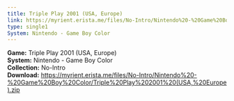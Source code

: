 ```yaml
---
title: Triple Play 2001 (USA, Europe)
link: https://myrient.erista.me/files/No-Intro/Nintendo%20-%20Game%20Boy%20Color/Triple%20Play%202001%20(USA,%20Europe).zip
type: single1
System: Nintendo - Game Boy Color
---
```

<b>Game:</b> Triple Play 2001 (USA, Europe)<br>
<b>System:</b> Nintendo - Game Boy Color<br>
<b>Collection:</b> No-Intro<br>
<b>Download:</b> https://myrient.erista.me/files/No-Intro/Nintendo%20-%20Game%20Boy%20Color/Triple%20Play%202001%20(USA,%20Europe).zip